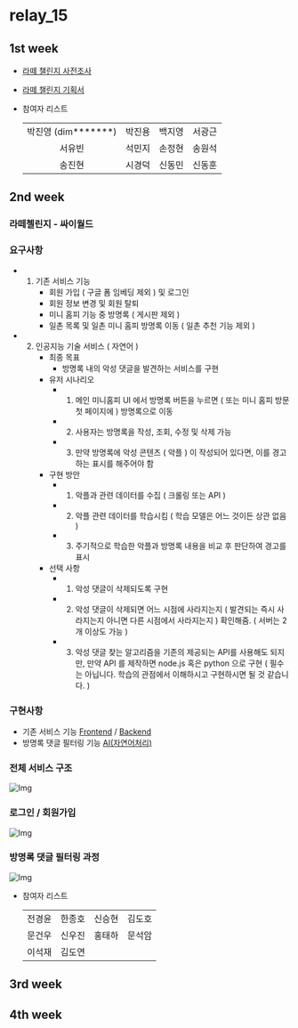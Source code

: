 # relay_15

## 1st week

- [라떼 챌린지 사전조사](https://github.com/boostcamp-2020/relay_15/blob/master/latte_challenge_pilot.md)
- [라떼 챌린지 기획서](https://github.com/boostcamp-2020/relay_15/blob/master/latte_challenge_%20proposal.md)

- 참여자 리스트

  |                        |        |        |        |
  | :--------------------: | :----: | :----: | :----: |
  | 박진영 (dim**\*\*\***) | 박진용 | 백지영 | 서광근 |
  |         서유빈         | 석민지 | 손정현 | 송원석 |
  |         송진현         | 시경덕 | 신동민 | 신동훈 |

## 2nd week

### 라떼첼린지 - 싸이월드

### 요구사항

- 1. 기존 서비스 기능
     - 회원 가입 ( 구글 폼 임베딩 제외 ) 및 로그인
     - 회원 정보 변경 및 회원 탈퇴
     - 미니 홈피 기능 중 방명록 ( 게시판 제외 )
     - 일촌 목록 및 일촌 미니 홈피 방명록 이동 ( 일촌 추천 기능 제외 )
- 2. 인공지능 기술 서비스 ( 자연어 )
     - 최종 목표
       - 방명록 내의 악성 댓글을 발견하는 서비스를 구현
     - 유저 시나리오
       - 1. 메인 미니홈피 UI 에서 방명록 버튼을 누르면 ( 또는 미니 홈피 방문 첫 페이지에 ) 방명록으로 이동
       - 2. 사용자는 방명록을 작성, 조회, 수정 및 삭제 가능
       - 3. 만약 방명록에 악성 콘텐츠 ( 악플 ) 이 작성되어 있다면, 이를 경고하는 표시를 해주어야 함
     - 구현 방안
       - 1. 악플과 관련 데이터를 수집 ( 크롤링 또는 API )
       - 2. 악플 관련 데이터를 학습시킴 ( 학습 모델은 어느 것이든 상관 없음 )
       - 3. 주기적으로 학습한 악플과 방명록 내용을 비교 후 판단하여 경고를 표시
     - 선택 사항
       - 1. 악성 댓글이 삭제되도록 구현
       - 2. 악성 댓글이 삭제되면 어느 시점에 사라지는지 ( 발견되는 즉시 사라지는지 아니면 다른 시점에서 사라지는지 ) 확인해줌.
            ( 서버는 2 개 이상도 가능 )
       - 3. 악성 댓글 찾는 알고리즘을 기존의 제공되는 API를 사용해도 되지만,
            만약 API 를 제작하면 node.js 혹은 python 으로 구현
            ( 필수는 아닙니다. 학습의 관점에서 이해하시고 구현하시면 될 것 같습니다. )

### 구현사항

- 기존 서비스 기능 [Frontend](https://github.com/wooojini/relay_15/tree/master/front-end) / [Backend](https://github.com/wooojini/relay_15/blob/master/back-end)
- 방명록 댓글 필터링 기능 [AI(자연어처리)](https://d2.naver.com/helloworld/7753273)

### 전체 서비스 구조

![Img](https://github.com/wooojini/relay_15/blob/master/img/service.jpeg?raw=true)

### 로그인 / 회원가입

![Img](https://github.com/wooojini/relay_15/blob/master/img/login_signup.png?raw=true)

### 방명록 댓글 필터링 과정

![Img](https://github.com/wooojini/relay_15/blob/master/img/filtering.jpeg?raw=true)

- 참여자 리스트

  |        |        |        |        |
  | :----: | :----: | :----: | :----: |
  | 전경윤 | 한종호 | 신승현 | 김도호 |
  | 문건우 | 신우진 | 홍태하 | 문석암 |
  | 이석재 | 김도연 |

## 3rd week

## 4th week
